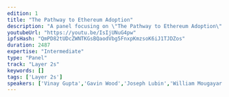 ```yaml
---
edition: 1
title: "The Pathway to Ethereum Adoption"
description: "A panel focusing on \"The Pathway to Ethereum Adoption\" with Vinay Gupta (https://twitter.com/leashless), Gavin Wood (https://twitter.com/gavofyork), Joseph Lubin (https://twitter.com/ethereumJoseph) and William Mougayar (https://twitter.com/wmougayar)."
youtubeUrl: "https://youtu.be/IsIjUNuG4pw"
ipfsHash: "QmPD82tUDcZWNTKGsBQaodVbg5FnxpKmzsoK6iJ1TJDZos"
duration: 2487
expertise: "Intermediate"
type: "Panel"
track: "Layer 2s"
keywords: []
tags: ['Layer 2s']
speakers: ['Vinay Gupta','Gavin Wood','Joseph Lubin','William Mougayar']
---
```

